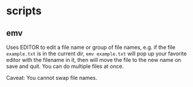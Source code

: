 # scripts

## emv
Uses EDITOR to edit a file name or group of file names, e.g. if the file `example.txt` is in the current dir, `emv example.txt` will pop up your favorite editor with the filename in it, then will move the file to the new name on save and quit. You can do multiple files at once.

Caveat: You cannot swap file names.
